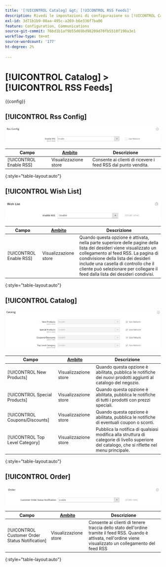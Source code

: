 ```yaml
---
title: '[!UICONTROL Catalog] &gt; [!UICONTROL RSS Feeds]'
description: Rivedi le impostazioni di configurazione su [!UICONTROL Catalog] &gt; [!UICONTROL RSS Feeds] pagina dell’amministratore di Commerce.
exl-id: 3d71b1b9-08aa-495c-a269-b6e336f7ba06
feature: Configuration, Communications
source-git-commit: 76bd1b1af9b55d69bd98209d70fb5518f190a3e1
workflow-type: tm+mt
source-wordcount: '177'
ht-degree: 2%

---
```


# [!UICONTROL Catalog] > [!UICONTROL RSS Feeds]

{{config}}

## [!UICONTROL Rss Config]

![Configurazione Rss](./assets/rss-feeds-rss-config.png)<!-- zoom -->

<!-- [Rss Config](https://docs.magento.com/user-guide/marketing/rss-feed.html) -->

| Campo | [Ambito](../../getting-started/websites-stores-views.md#scope-settings) | Descrizione |
|--- |--- |--- |
| [!UICONTROL Enable RSS] | Visualizzazione store | Consente ai clienti di ricevere i feed RSS dal punto vendita. |

{:style=&quot;table-layout:auto&quot;}

## [!UICONTROL Wish List]

![Lista dei desideri](./assets/rss-feeds-wishlist.png)<!-- zoom -->

<!-- [Wish List](https://docs.magento.com/user-guide/marketing/wishlists.html) -->

| Campo | [Ambito](../../getting-started/websites-stores-views.md#scope-settings) | Descrizione |
|--- |--- |--- |
| [!UICONTROL Enable RSS] | Visualizzazione store | Quando questa opzione è attivata, nella parte superiore delle pagine della lista dei desideri viene visualizzato un collegamento al feed RSS. La pagina di condivisione della lista dei desideri include una casella di controllo che il cliente può selezionare per collegare il feed dalla lista dei desideri condivisi. |

{:style=&quot;table-layout:auto&quot;}

## [!UICONTROL Catalog]

![Catalogo](./assets/rss-feeds-catalog.png)<!-- zoom -->

<!-- [Catalog](https://docs.magento.com/user-guide/catalog/catalog-menu.html) -->

| Campo | [Ambito](../../getting-started/websites-stores-views.md#scope-settings) | Descrizione |
|--- |--- |--- |
| [!UICONTROL New Products] | Visualizzazione store | Quando questa opzione è abilitata, pubblica le notifiche dei nuovi prodotti aggiunti al catalogo del negozio. |
| [!UICONTROL Special Products] | Visualizzazione store | Quando questa opzione è abilitata, pubblica le notifiche di tutti i prodotti con prezzi speciali. |
| [!UICONTROL Coupons/Discounts] | Visualizzazione store | Quando questa opzione è abilitata, pubblica le notifiche di eventuali coupon o sconti. |
| [!UICONTROL Top Level Category] | Visualizzazione store | Pubblica la notifica di qualsiasi modifica alla struttura di categorie di livello superiore del catalogo, che si riflette nel menu principale. |

{:style=&quot;table-layout:auto&quot;}

## [!UICONTROL Order]

![Ordine](./assets/rss-feeds-order.png)<!-- zoom -->

<!-- [Order](https://docs.magento.com/user-guide/sales/order-status-notification.html) -->

| Campo | [Ambito](../../getting-started/websites-stores-views.md#scope-settings) | Descrizione |
|--- |--- |--- |
| [!UICONTROL Customer Order Status Notification] | Visualizzazione store | Consente ai clienti di tenere traccia dello stato dell&#39;ordine tramite il feed RSS. Quando è attivata, nell&#39;ordine viene visualizzato un collegamento del feed RSS |

{:style=&quot;table-layout:auto&quot;}
